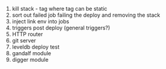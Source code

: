  1. kill stack - tag where tag can be static
 2. sort out failed job failing the deploy and removing the stack
 3. inject link env into jobs
 4. triggers post deploy (general triggers?)
 5. HTTP router
 6. git server
 7. leveldb deploy test
 8. gandalf module
 9. digger module